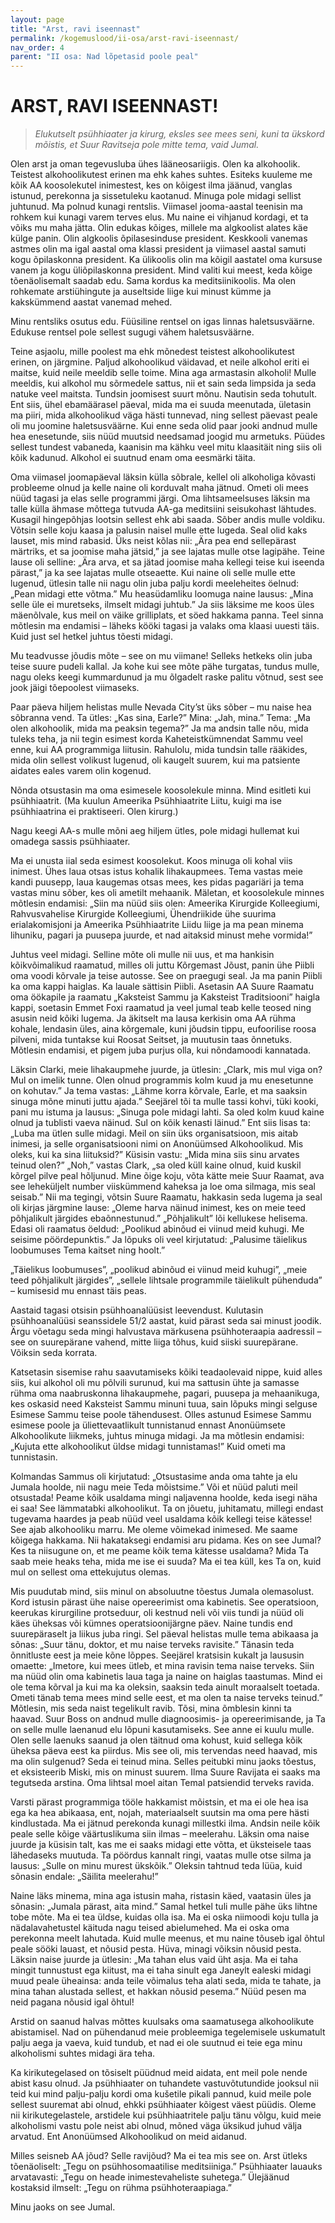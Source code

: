 ```yaml
---
layout: page
title: "Arst, ravi iseennast"
permalink: /kogemuslood/ii-osa/arst-ravi-iseennast/
nav_order: 4
parent: "II osa: Nad lõpetasid poole peal"
---
```


# ARST, RAVI ISEENNAST!

> *Elukutselt psühhiaater ja kirurg, eksles see mees seni, kuni ta ükskord mõistis, et Suur Ravitseja pole mitte tema, vaid Jumal.*

Olen arst ja oman tegevusluba ühes lääneosariigis. Olen ka alkohoolik. Teistest alkohoolikutest erinen ma ehk kahes suhtes. Esiteks kuuleme me kõik AA koosolekutel inimestest, kes on kõigest ilma jäänud, vanglas istunud, perekonna ja sissetuleku kaotanud. Minuga pole midagi sellist juhtunud. Ma polnud kunagi rentslis. Viimasel jooma-aastal teenisin ma rohkem kui kunagi varem terves elus. Mu naine ei vihjanud kordagi, et ta võiks mu maha jätta. Olin edukas kõiges, millele ma algkoolist alates käe külge panin. Olin algkoolis õpilasesinduse president. Keskkooli vanemas astmes olin ma igal aastal oma klassi president ja viimasel aastal samuti kogu õpilaskonna president. Ka ülikoolis olin ma kõigil aastatel oma kursuse vanem ja kogu üliõpilaskonna president. Mind valiti kui meest, keda kõige tõenäolisemalt saadab edu. Sama kordus ka meditsiinikoolis. Ma olen rohkemate arstiühingute ja auseltside liige kui minust kümme ja kakskümmend aastat vanemad mehed.

Minu rentsliks osutus edu. Füüsiline rentsel on igas linnas haletsusväärne. Edukuse rentsel pole sellest sugugi vähem haletsusväärne.

Teine asjaolu, mille poolest ma ehk mõnedest teistest alkohoolikutest erinen, on järgmine. Paljud alkohoolikud väidavad, et neile alkohol eriti ei maitse, kuid neile meeldib selle toime. Mina aga armastasin alkoholi! Mulle meeldis, kui alkohol mu sõrmedele sattus, nii et sain seda limpsida ja seda natuke veel maitsta. Tundsin joomisest suurt mõnu. Nautisin seda tohutult. Ent siis, ühel ebamäärasel päeval, mida ma ei suuda meenutada, ületasin ma piiri, mida alkohoolikud väga hästi tunnevad, ning sellest päevast peale oli mu joomine haletsusväärne. Kui enne seda olid paar jooki andnud mulle hea enesetunde, siis nüüd muutsid needsamad joogid mu armetuks. Püüdes sellest tundest vabaneda, kaanisin ma kähku veel mitu klaasitäit ning siis oli kõik kadunud. Alkohol ei suutnud enam oma eesmärki täita.

Oma viimasel joomapäeval läksin külla sõbrale, kellel oli alkoholiga kõvasti probleeme olnud ja kelle naine oli korduvalt maha jätnud. Ometi oli mees nüüd tagasi ja elas selle programmi järgi. Oma lihtsameelsuses läksin ma talle külla ähmase mõttega tutvuda AA-ga meditsiini seisukohast lähtudes. Kusagil hingepõhjas lootsin sellest ehk abi saada. Sõber andis mulle voldiku. Võtsin selle koju kaasa ja palusin naisel mulle ette lugeda. Seal olid kaks lauset, mis mind rabasid. Üks neist kõlas nii: „Ära pea end sellepärast märtriks, et sa joomise maha jätsid,” ja see lajatas mulle otse lagipähe. Teine lause oli selline: „Ära arva, et sa jätad joomise maha kellegi teise kui iseenda pärast,” ja ka see lajatas mulle otseaette. Kui naine oli selle mulle ette lugenud, ütlesin talle nii nagu olin juba palju kordi meeleheites öelnud: „Pean midagi ette võtma.” Mu heasüdamliku loomuga naine lausus: „Mina selle üle ei muretseks, ilmselt midagi juhtub.” Ja siis läksime me koos üles mäenõlvale, kus meil on väike grilliplats, et söed hakkama panna. Teel sinna mõtlesin ma endamisi – läheks kööki tagasi ja valaks oma klaasi uuesti täis. Kuid just sel hetkel juhtus tõesti midagi.

Mu teadvusse jõudis mõte – see on mu viimane! Selleks hetkeks olin juba teise suure pudeli kallal. Ja kohe kui see mõte pähe turgatas, tundus mulle, nagu oleks keegi kummardunud ja mu õlgadelt raske palitu võtnud, sest see jook jäigi tõepoolest viimaseks.

Paar päeva hiljem helistas mulle Nevada City’st üks sõber – mu naise hea sõbranna vend. Ta ütles: „Kas sina, Earle?” Mina: „Jah, mina.” Tema: „Ma olen alkohoolik, mida ma peaksin tegema?” Ja ma andsin talle nõu, mida tuleks teha, ja nii tegin esimest korda Kaheteistkümnendat Sammu veel enne, kui AA programmiga liitusin. Rahulolu, mida tundsin talle rääkides, mida olin sellest volikust lugenud, oli kaugelt suurem, kui ma patsiente aidates eales varem olin kogenud.

Nõnda otsustasin ma oma esimesele koosolekule minna. Mind esitleti kui psühhiaatrit. (Ma kuulun Ameerika Psühhiaatrite Liitu, kuigi ma ise psühhiaatrina ei praktiseeri. Olen kirurg.)

Nagu keegi AA-s mulle mõni aeg hiljem ütles, pole midagi hullemat kui omadega sassis psühhiaater.

Ma ei unusta iial seda esimest koosolekut. Koos minuga oli kohal viis inimest. Ühes laua otsas istus kohalik lihakaupmees. Tema vastas meie kandi puusepp, laua kaugemas otsas mees, kes pidas pagariäri ja tema vastas minu sõber, kes oli ametilt mehaanik. Mäletan, et koosolekule minnes mõtlesin endamisi: „Siin ma nüüd siis olen: Ameerika Kirurgide Kolleegiumi, Rahvusvahelise Kirurgide Kolleegiumi, Ühendriikide ühe suurima erialakomisjoni ja Ameerika Psühhiaatrite Liidu liige ja ma pean minema lihuniku, pagari ja puusepa juurde, et nad aitaksid minust mehe vormida!”

Juhtus veel midagi. Selline mõte oli mulle nii uus, et ma hankisin kõikvõimalikud raamatud, milles oli juttu Kõrgemast Jõust, panin ühe Piibli oma voodi kõrvale ja teise autosse. See on praegugi seal. Ja ma panin Piibli ka oma kappi haiglas. Ka lauale sättisin Piibli. Asetasin AA Suure Raamatu oma öökapile ja raamatu „Kaksteist Sammu ja Kaksteist Traditsiooni” haigla kappi, soetasin Emmet Foxi raamatud ja veel jumal teab kelle teosed ning asusin neid kõiki lugema. Ja äkitselt ma lausa kerkisin oma AA rühma kohale, lendasin üles, aina kõrgemale, kuni jõudsin tippu, eufoorilise roosa pilveni, mida tuntakse kui Roosat Seitset, ja muutusin taas õnnetuks. Mõtlesin endamisi, et pigem juba purjus olla, kui nõndamoodi kannatada.

Läksin Clarki, meie lihakaupmehe juurde, ja ütlesin: „Clark, mis mul viga on? Mul on imelik tunne. Olen olnud programmis kolm kuud ja mu enesetunne on kohutav.” Ja tema vastas: „Lähme korra kõrvale, Earle, et ma saaksin sinuga mõne minuti juttu ajada.” Seejärel tõi ta mulle tassi kohvi, tüki kooki, pani mu istuma ja lausus: „Sinuga pole midagi lahti. Sa oled kolm kuud kaine olnud ja tublisti vaeva näinud. Sul on kõik kenasti läinud.” Ent siis lisas ta: „Luba ma ütlen sulle midagi. Meil on siin üks organisatsioon, mis aitab inimesi, ja selle organisatsiooni nimi on Anonüümsed Alkohoolikud. Mis oleks, kui ka sina liituksid?” Küsisin vastu: „Mida mina siis sinu arvates teinud olen?” „Noh,” vastas Clark, „sa oled küll kaine olnud, kuid kuskil kõrgel pilve peal hõljunud. Mine õige koju, võta kätte meie Suur Raamat, ava see leheküljelt number viiskümmend kaheksa ja loe oma silmaga, mis seal seisab.” Nii ma tegingi, võtsin Suure Raamatu, hakkasin seda lugema ja seal oli kirjas järgmine lause: „Oleme harva näinud inimest, kes on meie teed põhjalikult järgides ebaõnnestunud.” „Põhjalikult” lõi kellukese helisema. Edasi oli raamatus öeldud: „Poolikud abinõud ei viinud meid kuhugi. Me seisime pöördepunktis.” Ja lõpuks oli veel kirjutatud: „Palusime täielikus loobumuses Tema kaitset ning hoolt.”

„Täielikus loobumuses”, „poolikud abinõud ei viinud meid kuhugi”, „meie teed põhjalikult järgides”, „sellele lihtsale programmile täielikult pühenduda” – kumisesid mu ennast täis peas.

Aastaid tagasi otsisin psühhoanalüüsist leevendust. Kulutasin psühhoanalüüsi seanssidele 51/2 aastat, kuid pärast seda sai minust joodik. Ärgu võetagu seda mingi halvustava märkusena psühhoteraapia aadressil – see on suurepärane vahend, mitte liiga tõhus, kuid siiski suurepärane. Võiksin seda korrata.

Katsetasin sisemise rahu saavutamiseks kõiki teadaolevaid nippe, kuid alles siis, kui alkohol oli mu põlvili surunud, kui ma sattusin ühte ja samasse rühma oma naabruskonna lihakaupmehe, pagari, puusepa ja mehaanikuga, kes oskasid need Kaksteist Sammu minuni tuua, sain lõpuks mingi selguse Esimese Sammu teise poole tähendusest. Olles astunud Esimese Sammu esimese poole ja üliettevaatlikult tunnistanud ennast Anonüümsete Alkohoolikute liikmeks, juhtus minuga midagi. Ja ma mõtlesin endamisi: „Kujuta ette alkohoolikut üldse midagi tunnistamas!” Kuid ometi ma tunnistasin.

Kolmandas Sammus oli kirjutatud: „Otsustasime anda oma tahte ja elu Jumala hoolde, nii nagu meie Teda mõistsime.” Või et nüüd paluti meil otsustada! Peame kõik usaldama mingi naljavenna hoolde, keda isegi näha ei saa! See lämmatabki alkohoolikut. Ta on jõuetu, juhitamatu, millegi endast tugevama haardes ja peab nüüd veel usaldama kõik kellegi teise kätesse! See ajab alkohooliku marru. Me oleme võimekad inimesed. Me saame kõigega hakkama. Nii hakataksegi endamisi aru pidama. Kes on see Jumal? Kes ta niisugune on, et me peame kõik tema kätesse usaldama? Mida Ta saab meie heaks teha, mida me ise ei suuda? Ma ei tea küll, kes Ta on, kuid mul on sellest oma ettekujutus olemas.

Mis puudutab mind, siis minul on absoluutne tõestus Jumala olemasolust. Kord istusin pärast ühe naise opereerimist oma kabinetis. See operatsioon, keerukas kirurgiline protseduur, oli kestnud neli või viis tundi ja nüüd oli käes üheksas või kümnes operatsioonijärgne päev. Naine tundis end suurepäraselt ja liikus juba ringi. Sel päeval helistas mulle tema abikaasa ja sõnas: „Suur tänu, doktor, et mu naise terveks ravisite.” Tänasin teda õnnitluste eest ja meie kõne lõppes. Seejärel kratsisin kukalt ja laususin omaette: „Imetore, kui mees ütleb, et mina ravisin tema naise terveks. Siin ma nüüd olin oma kabinetis laua taga ja naine on haiglas taastumas. Mind ei ole tema kõrval ja kui ma ka oleksin, saaksin teda ainult moraalselt toetada. Ometi tänab tema mees mind selle eest, et ma olen ta naise terveks teinud.” Mõtlesin, mis seda naist tegelikult ravib. Tõsi, mina õmblesin kinni ta haavad. Suur Boss on andnud mulle diagnoosimis- ja opereerimisande, ja Ta on selle mulle laenanud elu lõpuni kasutamiseks. See anne ei kuulu mulle. Olen selle laenuks saanud ja olen täitnud oma kohust, kuid sellega kõik üheksa päeva eest ka piirdus. Mis see oli, mis tervendas need haavad, mis ma olin sulgenud? Seda ei teinud mina. Selles peitubki minu jaoks tõestus, et eksisteerib Miski, mis on minust suurem. Ilma Suure Ravijata ei saaks ma tegutseda arstina. Oma lihtsal moel aitan Temal patsiendid terveks ravida.

Varsti pärast programmiga tööle hakkamist mõistsin, et ma ei ole hea isa ega ka hea abikaasa, ent, nojah, materiaalselt suutsin ma oma pere hästi kindlustada. Ma ei jätnud perekonda kunagi millestki ilma. Andsin neile kõik peale selle kõige väärtuslikuma siin ilmas – meelerahu. Läksin oma naise juurde ja küsisin talt, kas me ei saaks midagi ette võtta, et üksteisele taas lähedaseks muutuda. Ta pöördus kannalt ringi, vaatas mulle otse silma ja lausus: „Sulle on minu murest ükskõik.” Oleksin tahtnud teda lüüa, kuid sõnasin endale: „Säilita meelerahu!”

Naine läks minema, mina aga istusin maha, ristasin käed, vaatasin üles ja sõnasin: „Jumala pärast, aita mind.” Samal hetkel tuli mulle pähe üks lihtne tobe mõte. Ma ei tea üldse, kuidas olla isa. Ma ei oska niimoodi koju tulla ja nädalavahetustel käituda nagu teised abielumehed. Ma ei oska oma perekonna meelt lahutada. Kuid mulle meenus, et mu naine tõuseb igal õhtul peale sööki lauast, et nõusid pesta. Hüva, minagi võiksin nõusid pesta. Läksin naise juurde ja ütlesin: „Ma tahan elus vaid üht asja. Ma ei taha mingit tunnustust ega kiitust, ma ei taha sinult ega Janeylt ealeski midagi muud peale üheainsa: anda teile võimalus teha alati seda, mida te tahate, ja mina tahan alustada sellest, et hakkan nõusid pesema.” Nüüd pesen ma neid pagana nõusid igal õhtul!

Arstid on saanud halvas mõttes kuulsaks oma saamatusega alkohoolikute abistamisel. Nad on pühendanud meie probleemiga tegelemisele uskumatult palju aega ja vaeva, kuid tundub, et nad ei ole suutnud ei teie ega minu alkoholismi suhtes midagi ära teha.

Ka kirikutegelased on tõsiselt püüdnud meid aidata, ent meil pole nende abist kasu olnud. Ja psühhiaater on tuhandete vastuvõtutundide jooksul nii teid kui mind palju-palju kordi oma kušetile pikali pannud, kuid meile pole sellest suuremat abi olnud, ehkki psühhiaater kõigest väest püüdis. Oleme nii kirikutegelastele, arstidele kui psühhiaatritele palju tänu võlgu, kuid meie alkoholismi vastu pole neist abi olnud, mõned väga üksikud juhud välja arvatud. Ent Anonüümsed Alkohoolikud on meid aidanud.

Milles seisneb AA jõud? Selle ravijõud? Ma ei tea mis see on. Arst ütleks tõenäoliselt: „Tegu on psühhosomaatilise meditsiiniga.” Psühhiaater lauauks arvatavasti: „Tegu on heade inimestevaheliste suhetega.” Ülejäänud kostaksid ilmselt: „Tegu on rühma psühhoteraapiaga.”

Minu jaoks on see Jumal.
